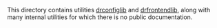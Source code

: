 This directory contains utilities
[drconfiglib](http://dynamorio.org/dr__config_8h.html) and
[drfrontendlib](http://dynamorio.org/dr__frontend_8h.html), along with many internal
utilities for which there is no public documentation.
